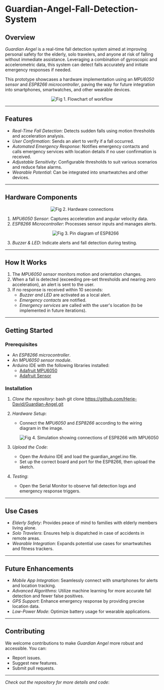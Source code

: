 # Guardian-Angel-Fall-Detection-System
## Overview
*Guardian Angel* is a real-time fall detection system aimed at improving personal safety for the elderly, solo travelers, and anyone at risk of falling without immediate assistance. Leveraging a combination of gyroscopic and accelerometric data, this system can detect falls accurately and initiate emergency responses if needed.

This prototype showcases a hardware implementation using an *MPU6050 sensor* and *ESP8266 microcontroller*, paving the way for future integration into smartphones, smartwatches, and other wearable devices.
<p align="center">
  <img src="https://github.com/user-attachments/assets/2a48f8b7-6e63-4496-a02e-8f08e155ddf1" alt="Fig 1. Flowchart of workflow" />
</p>

---

## Features
- *Real-Time Fall Detection*: Detects sudden falls using motion thresholds and acceleration analysis.
- *User Confirmation*: Sends an alert to verify if a fall occurred.
- *Automated Emergency Response*: Notifies emergency contacts and calls emergency services with location details if no user confirmation is received.
- *Adjustable Sensitivity*: Configurable thresholds to suit various scenarios and reduce false alarms.
- *Wearable Potential*: Can be integrated into smartwatches and other devices.

---

## Hardware Components
<p align="center">
  <img src="https://github.com/user-attachments/assets/0fbfd0ab-2065-4f45-91f0-fe1697bc022f" alt="Fig 2. Hardware connections" />
</p>

1. *MPU6050 Sensor*: Captures acceleration and angular velocity data.
2. *ESP8266 Microcontroller*: Processes sensor inputs and manages alerts.
    <p align="center">
      <img src="https://github.com/user-attachments/assets/43b4975c-53a3-4647-9de0-d2b1674cacfc" alt="Fig 3. Pin diagram of ESP8266" />
    </p>
4. *Buzzer & LED*: Indicate alerts and fall detection during testing.

---

## How It Works
1. The *MPU6050 sensor* monitors motion and orientation changes.
2. When a fall is detected (exceeding pre-set thresholds and nearing zero acceleration), an alert is sent to the user.
3. If no response is received within 10 seconds:
   - *Buzzer and LED* are activated as a local alert.
   - *Emergency contacts* are notified.
   - *Emergency services* are called with the user's location (to be implemented in future iterations).

---

## Getting Started

### Prerequisites
- An *ESP8266 microcontroller*.
- An *MPU6050 sensor module*.
- Arduino IDE with the following libraries installed:
  - [Adafruit MPU6050](https://github.com/adafruit/Adafruit_MPU6050)
  - [Adafruit Sensor](https://github.com/adafruit/Adafruit_Sensor)

### Installation
1. *Clone the repository*:
   bash
   git clone https://github.com/Herie-David/Guardian-Angel.git
   
2. *Hardware Setup*:
   - Connect the *MPU6050* and *ESP8266* according to the wiring diagram in the image.

     <p align="center">
      <img src="https://github.com/user-attachments/assets/f28f1f37-8d50-4ee5-80f2-b99b418cc557" alt="Fig 4. Simulation showing connections of ESP8266 with MPU6050" />
     </p>

3. *Upload the Code*:
   - Open the Arduino IDE and load the guardian_angel.ino file.
   - Set up the correct board and port for the ESP8266, then upload the sketch.
4. *Testing*:
   - Open the Serial Monitor to observe fall detection logs and emergency response triggers.

---

## Use Cases
- *Elderly Safety*: Provides peace of mind to families with elderly members living alone.
- *Solo Travelers*: Ensures help is dispatched in case of accidents in remote areas.
- *Wearable Integration*: Expands potential use cases for smartwatches and fitness trackers.

---

## Future Enhancements
- *Mobile App Integration*: Seamlessly connect with smartphones for alerts and location tracking.
- *Advanced Algorithms*: Utilize machine learning for more accurate fall detection and fewer false positives.
- *GPS Support*: Enhance emergency response by providing precise location data.
- *Low-Power Mode*: Optimize battery usage for wearable applications.

---

## Contributing
We welcome contributions to make *Guardian Angel* more robust and accessible. You can:
- Report issues.
- Suggest new features.
- Submit pull requests.

---
*Check out the repository for more details and code*: 
